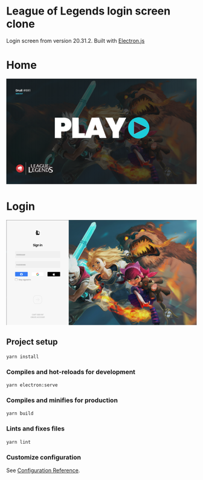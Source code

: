 # League of Legends login screen clone

Login screen from version 20.31.2.
Built with [Electron.js](https://www.electronjs.org/)

# Home

![Home](./.github/home.png)

# Login

![Login](./.github/login.png)

## Project setup

```
yarn install
```

### Compiles and hot-reloads for development

```
yarn electron:serve
```

### Compiles and minifies for production

```
yarn build
```

### Lints and fixes files

```
yarn lint
```

### Customize configuration

See [Configuration Reference](https://cli.vuejs.org/config/).

